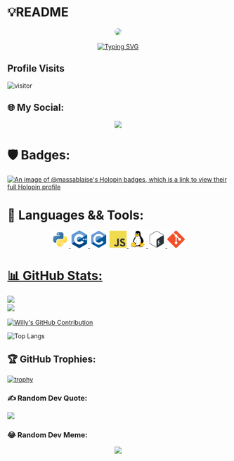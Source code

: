 # 💡README
<p align="center">
   <img src="https://avatars.githubusercontent.com/u/104530207?v=4" style="border-radius:50%;">
</p>

<p align="center">
    <a href="https://git.io/typing-svg"><img src="https://readme-typing-svg.demolab.com?font=Cascadia+Code+SemiBold&pause=1000&width=435&lines=👨🏿‍🦱Hi,+I’m+@massablaise+/+Willy+Wonka;📍I+Am+From+Cameroon+🇨🇲;🧠I+Am+An+Active+Learner;👂🏿Interested+In+Tech+Talks...;👨🏿‍💻I’m+Currently+Learning+A+Tech+Skill...;👓Looking+To+Collab+On+JS+Projects...;" style="font-color="green;" alt="Typing SVG" /></a></center>
</p>

## Profile Visits
![visitor](https://profile-counter.glitch.me/massablaise/count.svg)

<!---
massablaise/massablaise is a ✨ special ✨ repository because its `README.md` (this file) appears on your GitHub profile.
You can click the Preview link to take a look at your changes.
--->

## 🌐 My Social:
<p align="center">
  </a>
    <a href="https://twitter.com/intent/tweet?text=Add%20dynamically%20generated%20GitHub%20Trophy%20on%20your%20readme%0D%0A&url=https%3A%2F%2Fgithub.com%2Fryo-ma%2Fgithub-profile-trophy">
    <img src="https://img.shields.io/twitter/url?style=social&url=https%3A%2F%2Fgithub.com%2Fryo-ma%2Fgithub-profile-trophy"/> 
  </a>
</p>

# 🛡️ Badges:
[![An image of @massablaise's Holopin badges, which is a link to view their full Holopin profile](https://holopin.me/massablaise)](https://holopin.io/@massablaise)

# 🔧 Languages && Tools:
<p align="center"> 
  <a href="https://www.python.org/" target="_blank" rel="noreferrer"> 
  <img src="https://raw.githubusercontent.com/devicons/devicon/master/icons/python/python-original.svg" alt="python" width="40" height="40"/> </a> <a href="https://www.w3schools.com/cpp/" target="_blank" rel="noreferrer"><img src="https://raw.githubusercontent.com/devicons/devicon/master/icons/cplusplus/cplusplus-original.svg" alt="cplusplus" width="40" height="40"/> </a> 
  <img src="https://raw.githubusercontent.com/devicons/devicon/master/icons/c/c-original.svg" alt="r" width="40" height="40"/> </a> <a href="https://developer.mozilla.org/en-US/docs/Web/JavaScript" target="_blank" rel="noreferrer">
  <img src="https://raw.githubusercontent.com/devicons/devicon/master/icons/javascript/javascript-original.svg" alt="r" width="40" height="40"/> </a>     <a href="https://developer.mozilla.org/en-US/docs/Web/JavaScript" target="_blank" rel="noreferrer">
  <img src="https://raw.githubusercontent.com/devicons/devicon/master/icons/linux/linux-original.svg" alt="r" width="40" height="40"/> </a> <a href="https://developer.mozilla.org/en-US/docs/Web/JavaScript" target="_blank" rel="noreferrer">
  <img src="https://raw.githubusercontent.com/devicons/devicon/master/icons/bash/bash-original.svg" alt="r" width="40" height="40"/> </a> <a href="https://developer.mozilla.org/en-US/docs/Web/JavaScript" target="_blank" rel="noreferrer">
  <img src="https://raw.githubusercontent.com/devicons/devicon/master/icons/git/git-original.svg" alt="r" width="40" height="40"/> </a> <a href="https://developer.mozilla.org/en-US/docs/Web/JavaScript" target="_blank" rel="noreferrer">
</p>

# 📊 GitHub Stats:
![](https://github-readme-streak-stats.herokuapp.com/?user=massablaise&theme=highcontrast&hide_border=true)<br/>
![](https://github-readme-stats.vercel.app/api?username=massablaise&theme=highcontrast&hide_border=true)<br/>

<p align="left">
  <a href="https://github.com/massablaise">
    <img src="https://github-profile-summary-cards.vercel.app/api/cards/profile-details?username=massablaise&theme=radical" alt="Willy's GitHub Contribution"/>
  </a>
</p>

![Top Langs](https://github-readme-stats.vercel.app/api/top-langs/?username=massablaise&layout=compact&theme=radical&show_owner=true)


## 🏆 GitHub Trophies:
[![trophy](https://github-profile-trophy.vercel.app/?username=massablaise&theme=onedark)](https://github.com/massablaise/github-profile-trophy)

### ✍️ Random Dev Quote:
![](https://quotes-github-readme.vercel.app/api?type=horizontal&theme=dark)

### 😂 Random Dev Meme:
<p align="center">
  <img src='https://randommeme-five.vercel.app/' style="height: 400px;"/>
</p>
